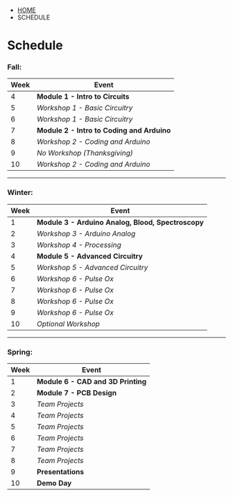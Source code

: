 <ul class="breadcrumb">
  <li><a href="{{ "/" | absolute_url }}">HOME</a></li>
  <li>SCHEDULE</li>
</ul>

# Schedule

### Fall:

| Week        | Event       |
| ----------- | ----------- |
| 4           | **Module 1 - Intro to Circuits**   |
| 5           | *Workshop 1 - Basic Circuitry*  |
| 6           | *Workshop 1 - Basic Circuitry* |
| 7           | **Module 2 - Intro to Coding and Arduino**   |
| 8           | *Workshop 2 - Coding and Arduino* |
| 9           | *No Workshop (Thanksgiving)* |
| 10           | *Workshop 2 - Coding and Arduino* |

---

### Winter:

| Week        | Event       |
| ----------- | ----------- |
| 1           | **Module 3 - Arduino Analog, Blood, Spectroscopy**   |
| 2           | *Workshop 3 - Arduino Analog* |
| 3           | *Workshop 4 - Processing* |
| 4           | **Module 5 - Advanced Circuitry**   |
| 5           | *Workshop 5 - Advanced Circuitry* |
| 6           | *Workshop 6 - Pulse Ox* |
| 7           | *Workshop 6 - Pulse Ox* |
| 8           | *Workshop 6 - Pulse Ox* |
| 9           | *Workshop 6 - Pulse Ox* |
| 10          | *Optional Workshop* |

---

### Spring:

| Week        | Event       |
| ----------- | ----------- |
| 1           | **Module 6 - CAD and 3D Printing**   |
| 2           | **Module 7 - PCB Design**   |
| 3           | *Team Projects* |
| 4           | *Team Projects* |
| 5           | *Team Projects* |
| 6           | *Team Projects* |
| 7           | *Team Projects* |
| 8           | *Team Projects* |
| 9           | **Presentations** |
| 10          | **Demo Day**    |






<!-- with links
### Fall:

| Week        | Event       |
| ----------- | ----------- |
| 3           | [Module 1 - Intro to Circuits](https://docs.google.com/presentation/d/1rnGSZVT_f5d4Geiwm_Hdmsl-jOSwaQ6f_f_MQLEAwOY/edit?usp=sharing)   |
| 4           | [Workshop 1 - Basic Circuitry](https://bmesbuildteamucla.github.io/workshops/workshop-1--basic-circuitry)  |
| 5           | [Workshop 1 - Basic Circuitry](https://bmesbuildteamucla.github.io/Workshops/Workshop%201%20-%20Basic%20Circuitry) |
| 6           | [Module 2 - Intro to Coding and Arduino](https://docs.google.com/presentation/d/13ZlGCQUDog1ZQfHHDlPwNeO-B1tiUufwulF5tbQ2DMQ/edit?usp=sharing)   |
| 7           | [Workshop 2 - Coding and Arduino](https://bmesbuildteamucla.github.io/workshops/workshop-2--coding-and-arduino) |
| 8           | [Workshop 2 - Coding and Arduino](https://bmesbuildteamucla.github.io/workshops/workshop-2--coding-and-arduino) |
| 9           | [Workshop 2 - Coding and Arduino](https://bmesbuildteamucla.github.io/workshops/workshop-2--coding-and-arduino) |
| 10          | Optional Workshop |

---

### Winter:

| Week        | Event       |
| ----------- | ----------- |
| 1           | [Module 3 - Problem Set Review](https://docs.google.com/presentation/d/1ruprufDIADgE5s4wj5cUONprI1OkiPrRR8QqiEbsdHs/edit?usp=sharing)   |
| 2           | [Module 4 - Arduino Analog, Blood, Spectroscopy](https://docs.google.com/presentation/d/1QuGma4E4DSfbu75ah3X2IF6ZjzAduQZ12NcyM6rkC1Y/edit?usp=sharing)   |
| 3           | [Workshop 3 - Arduino Analog](https://bmesbuildteamucla.github.io/workshops/workshop-3--arduino-analog) |
| 4           | [Workshop 4 - Processing](https://bmesbuildteamucla.github.io/workshops/workshop-4--processing) |
| 5           | [Module 5 - Advanced Circuitry](https://docs.google.com/presentation/d/1vwsfHi2Pflbith8Sc7Omh9QFmZqjTS_uf7b7TmOnddM/edit?usp=sharing)   |
| 6           | [Workshop 5 - Advanced Circuitry](https://bmesbuildteamucla.github.io/workshops/workshop-5--advanced-circuitry) |
| 7           | [Workshop 6 - Pulse Ox](https://bmesbuildteamucla.github.io/workshops/workshop-6--pulse-ox) |
| 8           | [Workshop 6 - Pulse Ox](https://bmesbuildteamucla.github.io/workshops/workshop-6--pulse-ox) |
| 9           | [Workshop 6 - Pulse Ox](https://bmesbuildteamucla.github.io/workshops/workshop-6--pulse-ox) |
| 10          | Optional Workshop |

---

### Spring:

| Week        | Event       |
| ----------- | ----------- |
| 1           | [Module 6 - CAD and 3D Printing](https://docs.google.com/presentation/d/1RDshwkJUQud9CRptHAF7yrQGRXJNLHwiaCfa4hN73uM/edit?usp=sharig)   |
| 2           | [Module 7 - PCB Design](https://docs.google.com/presentation/d/1a9UcMGXtBZa6nYkGyeF7D-Wecjr_owqN8O3C9EpJRV0/edit?usp=sharing)   |
| 3           | Team Projects |
| 4           | Team Projects |
| 5           | Team Projects |
| 6           | Team Projects |
| 7           | Team Projects |
| 8           | Team Projects |
| 9           | Presentations |
| 10          | Demo Day    |
-->
